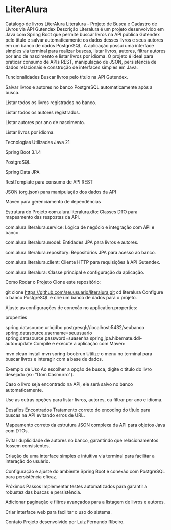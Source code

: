# LiterAlura
Catálogo de livros LiterAlura
Literalura - Projeto de Busca e Cadastro de Livros via API Gutendex
Descrição
Literalura é um projeto desenvolvido em Java com Spring Boot que permite buscar livros na API pública Gutendex pelo título e salvar automaticamente os dados desses livros e seus autores em um banco de dados PostgreSQL. A aplicação possui uma interface simples via terminal para realizar buscas, listar livros, autores, filtrar autores por ano de nascimento e listar livros por idioma. O projeto é ideal para praticar consumo de APIs REST, manipulação de JSON, persistência de dados relacionais e construção de interfaces simples em Java.

Funcionalidades
Buscar livros pelo título na API Gutendex.

Salvar livros e autores no banco PostgreSQL automaticamente após a busca.

Listar todos os livros registrados no banco.

Listar todos os autores registrados.

Listar autores por ano de nascimento.

Listar livros por idioma.

Tecnologias Utilizadas
Java 21

Spring Boot 3.1.4

PostgreSQL

Spring Data JPA

RestTemplate para consumo de API REST

JSON (org.json) para manipulação dos dados da API

Maven para gerenciamento de dependências

Estrutura do Projeto
com.alura.literalura.dto: Classes DTO para mapeamento das respostas da API.

com.alura.literalura.service: Lógica de negócio e integração com API e banco.

com.alura.literalura.model: Entidades JPA para livros e autores.

com.alura.literalura.repository: Repositórios JPA para acesso ao banco.

com.alura.literalura.client: Cliente HTTP para requisições à API Gutendex.

com.alura.literalura: Classe principal e configuração da aplicação.

Como Rodar o Projeto
Clone este repositório:


git clone https://github.com/seuusuario/literalura.git
cd literalura
Configure o banco PostgreSQL e crie um banco de dados para o projeto.

Ajuste as configurações de conexão no application.properties:

properties

spring.datasource.url=jdbc:postgresql://localhost:5432/seubanco
spring.datasource.username=seuusuario
spring.datasource.password=suasenha
spring.jpa.hibernate.ddl-auto=update
Compile e execute a aplicação com Maven:


mvn clean install
mvn spring-boot:run
Utilize o menu no terminal para buscar livros e interagir com a base de dados.

Exemplo de Uso
Ao escolher a opção de busca, digite o título do livro desejado (ex: "Dom Casmurro").

Caso o livro seja encontrado na API, ele será salvo no banco automaticamente.

Use as outras opções para listar livros, autores, ou filtrar por ano e idioma.

Desafios Encontrados
Tratamento correto do encoding do título para buscas na API evitando erros de URL.

Mapeamento correto da estrutura JSON complexa da API para objetos Java com DTOs.

Evitar duplicidade de autores no banco, garantindo que relacionamentos fossem consistentes.

Criação de uma interface simples e intuitiva via terminal para facilitar a interação do usuário.

Configuração e ajuste do ambiente Spring Boot e conexão com PostgreSQL para persistência eficaz.

Próximos Passos
Implementar testes automatizados para garantir a robustez das buscas e persistência.

Adicionar paginação e filtros avançados para a listagem de livros e autores.

Criar interface web para facilitar o uso do sistema.

Contato
Projeto desenvolvido por Luiz Fernando Ribeiro.
